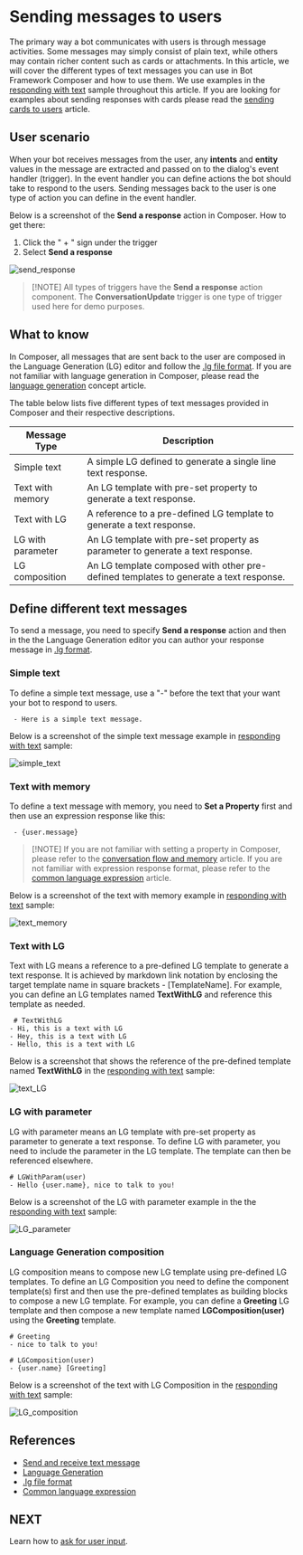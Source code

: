 # Sending messages to users
The primary way a bot communicates with users is through message activities. Some messages may simply consist of plain text, while others may contain richer content such as cards or attachments. In this article, we will cover the different types of text messages you can use in Bot Framework Composer and how to use them. We use examples in the [responding with text](https://github.com/microsoft/BotFramework-Composer/tree/master/Composer/packages/server/assets/projects/RespondingWithTextSample) sample throughout this article. If you are looking for examples about sending responses with cards please read the [sending cards to users](./howto-sending-cards.md) article. 

## User scenario
When your bot receives messages from the user, any **intents** and **entity** values in the message are extracted and passed on to the dialog's event handler (trigger). In the event handler you can define actions the bot should take to respond to the users. Sending messages back to the user is one type of action you can define in the event handler. 

Below is a screenshot of the **Send a response** action in Composer. How to get there: 

1. Click the " + " sign under the trigger 
2. Select **Send a response**

![send_response](./media/send_messages/send_response.png)

> [!NOTE] All types of triggers have the **Send a response** action component. The **ConversationUpdate** trigger is one type of trigger used here for demo purposes. 

## What to know
In Composer, all messages that are sent back to the user are composed in the Language Generation (LG) editor and follow the [.lg file format](https://github.com/microsoft/BotBuilder-Samples/blob/master/experimental/language-generation/docs/lg-file-format.md). If you are not familiar with language generation in Composer, please read the [language generation](./concept-language-generation.md) concept article. 

The table below lists five different types of text messages provided in Composer and their respective descriptions. 

| Message Type      | Description                                                                           |
| ----------------- | ------------------------------------------------------------------------------------- |
| Simple text       | A simple LG defined to generate a single line text response.                          |
| Text with memory  | An LG template with pre-set property to generate a text response.                     |
| Text with LG      | A reference to a pre-defined LG template to generate a text response.                 |
| LG with parameter | An LG template with pre-set property as parameter to generate a text response.        |
| LG composition    | An LG template composed with other pre-defined templates to generate a text response. |

## Define different text messages
To send a message, you need to specify **Send a response** action and then in the the Language Generation editor you can author your response message in [.lg format](https://github.com/microsoft/BotBuilder-Samples/blob/master/experimental/language-generation/docs/lg-file-format.md). 

### Simple text
To define a simple text message, use a "-" before the text that your want your bot to respond to users. 

     - Here is a simple text message. 

Below is a screenshot of the simple text message example in [responding with text](https://github.com/microsoft/BotFramework-Composer/tree/master/Composer/packages/server/assets/projects/RespondingWithTextSample) sample: 

![simple_text](./media/send_messages/simple_text.png)

### Text with memory
To define a text message with memory, you need to **Set a Property** first and then use an expression response like this: 

     - {user.message} 

> [!NOTE] If you are not familiar with setting a property in Composer, please refer to the [conversation flow and memory](./concept-memory.md) article. If you are not familiar with expression response format, please refer to the [common language expression](https://github.com/microsoft/BotBuilder-Samples/tree/master/experimental/common-expression-language#readme) article. 

Below is a screenshot of the text with memory example in [responding with text](https://github.com/microsoft/BotFramework-Composer/tree/master/Composer/packages/server/assets/projects/RespondingWithTextSample) sample: 

![text_memory](./media/send_messages/text_memory.png)

### Text with LG
Text with LG means a reference to a pre-defined LG template to generate a text response. It is achieved by markdown link notation by enclosing the target template name in square brackets - [TemplateName]. For example, you can define an LG templates named **TextWithLG** and reference this template as needed. 

     # TextWithLG
    - Hi, this is a text with LG
    - Hey, this is a text with LG
    - Hello, this is a text with LG 

Below is a screenshot that shows the reference of the pre-defined template named **TextWithLG** in the [responding with text](https://github.com/microsoft/BotFramework-Composer/tree/master/Composer/packages/server/assets/projects/RespondingWithTextSample) sample: 

![text_LG](./media/send_messages/text_LG.png)

### LG with parameter
LG with parameter means an LG template with pre-set property as parameter to generate a text response. To define LG with parameter, you need to include the parameter in the LG template. The template can then be referenced elsewhere. 

    # LGWithParam(user)
    - Hello {user.name}, nice to talk to you!

Below is a screenshot of the LG with parameter example in the the [responding with text](https://github.com/microsoft/BotFramework-Composer/tree/master/Composer/packages/server/assets/projects/RespondingWithTextSample) sample: 

![LG_parameter](./media/send_messages/LG_parameter.png)

### Language Generation composition
LG composition means to compose new LG template using pre-defined LG templates. To define an LG Composition you need to define the component template(s) first and then use the pre-defined templates as building blocks to compose a new LG template. For example, you can define a **Greeting** LG template and then compose a new template named **LGComposition(user)** using the **Greeting** template. 

    # Greeting
    - nice to talk to you!

    # LGComposition(user)
    - {user.name} [Greeting]

Below is a screenshot of the text with LG Composition in the [responding with text](https://github.com/microsoft/BotFramework-Composer/tree/master/Composer/packages/server/assets/projects/RespondingWithTextSample) sample: 

![LG_composition](./media/send_messages/LG_composition.png)


## References 
- [Send and receive text message](https://docs.microsoft.com/en-us/azure/bot-service/bot-builder-howto-send-messages?view=azure-bot-service-4.0)
- [Language Generation](./concept-language-generation.md)
- [.lg file format](https://github.com/microsoft/BotBuilder-Samples/blob/master/experimental/language-generation/docs/lg-file-format.md)
- [Common language expression](https://github.com/microsoft/BotBuilder-Samples/tree/master/experimental/common-expression-language#readme)

## NEXT
Learn how to [ask for user input](./howto-ask-for-user-input.md).

